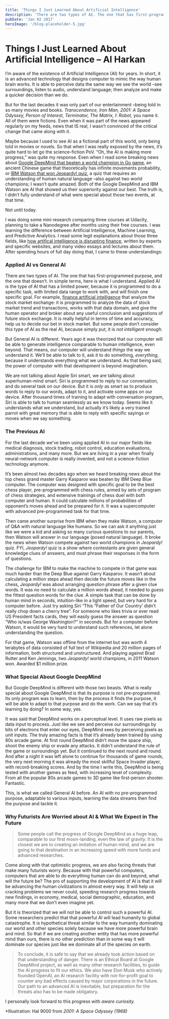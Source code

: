 ```yaml
---
title: 'Things I Just Learned About Artificial Intelligence'
description: 'There are two types of AI. The one that has first-programmed purpose, and the one that doesn’t. In simple terms, here is what I understand.'
pubDate: 'Jan 02 2017'
heroImage: '/blog-placeholder-5.jpg'
---
```


# Things I Just Learned About Artificial Intelligence – Al Harkan
I’m aware of the existence of Artificial Intelligence (AI) for years. In short, it is an advanced technology that designs computer to mimic the way human brain works. It is able to perceive data the same way we see the world –see surroundings, listen to audio, understand language; then analyze and make a quicker decision than we do.

But for the last decades it was only part of our entertainment –being told in so many movies and books. _Transcendence, Iron Man, 2001: A Space Odyssey, Person of Interest, Terminator, The Matrix, I: Robot,_ you name it. All of them were fictions. Even when it was part of the news appeared regularly on my feeds, news that IS real, I wasn’t convinced of the critical change that came along with it.

Maybe because I used to see AI as a fictional part of this world, only being told in movies or novels. So that when I was really exposed by the news, it’s quite hard to let go the science-fiction PoV. “Oh, the AI is making more progress,” was quite my response. Even when I read some breaking news about [Google DeepMind that beaten a world champion in Go game](https://en.m.wikipedia.org/wiki/DeepMind), an ancient Chinese game that theoretically has infinite movements probability, or [IBM Watson that won Jeopardy! quiz](https://en.m.wikipedia.org/wiki/Watson_\(computer\)), a quiz that requires an understanding of human natural language –also against two world champions; I wasn’t quite amazed. Both of the Google DeepMind and IBM Watson are AI that showed us their superiority against our best. The truth is, I didn’t fully understand of what were special about those two events, at that time.

Not until today.

I was doing some mini research comparing three courses at Udacity, planning to take a Nanodegree after months using their free courses. I was learning the difference between Artificial Intelligence, Machine Learning, and Predictive Analytics. I read some legit explanations about those three fields, like [how artifical intelligence is disrupting finance](https://www.toptal.com/finance/market-research-analysts/artificial-intelligence-in-finance), written by experts and specific websites, and many video essays and lectures about them. After spending hours of full day doing that, I came to these understandings:

### **Applied AI vs General AI**

There are two types of AI. The one that has first-programmed purpose, and the one that doesn’t. In simple terms, here is what I understand. Applied AI is the type of AI that has a limited power, because it is programmed to do a specific task, with limited data range to work with, and will finish one specific goal. For example, [finance artificial intelligence](https://www.toptal.com/finance/market-research-analysts/artificial-intelligence-in-finance) that analyze the stock market exchange: it is programmed to analyze the data of stock market trend and transactions, works with that data domain, and give the human operator and broker about any useful conclusion and suggestions of future stock exchange. It is really helpful in terms of time and accuracy, help us to decide our bet in stock market. But some people don’t consider this type of AI as the real AI, because simply put, it is _not intelligent enough._

But General AI is different. Years ago it was theorized that our computer will be able to generate intelligence comparable to human intelligence, even beyond. That means, our computer will understand _things_ the way we understand it. We’ll be able to talk to it, ask it to do something, _everything,_ because it understands everything what we understand. As that being said, the power of computer with that development is beyond imagination.

We are not talking about Apple Siri smart, we are talking about superhuman-mind smart. Siri is programmed to reply to our conversation, and do several task on our device. But it is _only_ as smart as to produce words to reply to our words, adapt to it, and activate some apps on our device. After thousand times of training to adapt with conversation program, Siri is able to talk to human seamlessly as we know today. Seems like it understands what we understand, but actually it’s likely a very trained parrot with great memory that is able to reply with specific sayings or moves when we say something.

### **The Previous AI**

For the last decade we’ve been using applied AI in our major fields like medical diagnosis, stock trading, robot control, education evaluations, administrations, and many more. But we are living in a year when finally neural-network computer is really invented, and not a science-fiction technology anymore.

It’s been almost two decades ago when we heard breaking news about the top chess grand master Garry Kasparov was beaten by IBM Deep Blue computer. The computer was designed with specific goal to be the best chess player, pre-programmed with chess rules, armed by sets of program of chess strategies, and extensive trainings of chess duel with both computer and human. It could calculate millions of probabilities of opponent’s moves ahead and be prepared for it. It was a supercomputer with advanced pre-programmed task for that time.

Then came another surprise from IBM when they make Watson, a computer of Q&A with natural language like humans. So we can ask it anything just like we were a kid and asking so many curious questions to our parents, then Watson will answer in our language (posed natural language). It broke the news when Watson compete against two world champions in _Jeopardy!_ quiz. FYI, _Jeopardy!_ quiz is a show where contestants are given general knowledge clues of answers, and must phrase their responses in the form of questions.

The challenge for IBM to make the machine to compete in that game was much harder than the Deep Blue against Garry Kasparov. It wasn’t about calculating a million steps ahead then decide the future moves like in the chess, _Jeopardy!_ was about arranging question phrase after a given clue words. It was no need to calculate a million words ahead, it needed to _guess_ the fittest question words for the clue. A simple task that can be done by human mind in seconds, intuition-like in a light speed, but very hard for a computer before. Just try asking Siri “This “Father of Our Country’ didn’t really chop down a cherry tree”. For someone who likes trivia or ever read US President facts cards, they will easily guess the answer as question “Who is/was George Washington?” in seconds. But for a computer before Watson, it would be very hard to understand such references, let alone understanding the question.

For that game, Watson was offline from the internet but was worth 4 terabytes of data consisted of full text of Wikipedia and 20 million pages of information, both structured and unstructured. And playing against Brad Rutter and Ken Jennings, two _Jeopardy!_ world champions, in 2011 Watson won. Awarded $1 million prize.

### **What Special About Google DeepMind**

But Google DeepMind is different with those two beasts. What is really special about Google DeepMind is that its purpose is not pre-programmed. Its only program was to learn, then by the process it finds the purpose, it will be able to adapt to that purpose and do the work. Can we say that it’s learning by doing? In some way, yes.

It was said that DeepMind works on a perceptual level. It uses raw pixels as data input to process. Just like we see and perceive our surroundings by bits of electrons that enter our eyes, DeepMind sees by perceiving pixels as unit inputs. The truly amazing facts is that it’s already been trained by using 80s arcade game. At first round DeepMind didn’t move the space ship, shoot the enemy ship or evade any attacks. It didn’t understand the rule of the game or surroundings yet. But it continued to the next round and round. And after a night it was left alone to continue for thousands of game rounds, the very next morning it was already the most skillful Space Invader player, with record-breaking scores. And by the time I write this, DeepMind is being tested with another games as feed, with increasing level of complexity. From all the popular 80s arcade games to 3D game like first-person shooter. Fantastic.

This, is what we called General AI before. An AI with no pre-programmed purpose, adaptable to various inputs, learning the data streams then find the purpose and tackle it.

### **Why Futurists Are Worried about AI & What We Expect in The Future**

> Some people call the progress of Google DeepMind as a huge leap, comparable to our first moon-landing, even the law of gravity. It is the closest we are to creating an imitation of human mind, and we are going to that destination in an increasing speed with more funds and advanced researches.

Come along with that optimistic progress, we are also facing threats that make many futurists worry. Because with that powerful computers, computers that are able to do everything human can do and beyond, what will the future be? The pro of supporting the development of AI is that it will be advancing the human civilizations in almost every way. It will help us cracking problems we never could, speeding research progress towards new findings, in economy, medical, social demographic, education, and many more that we don’t even imagine yet.

But it is theorized that we will not be able to control such a powerful AI. Some researchers predict that that powerful AI will lead humanity to global catastrophe. It is hypothetical threat similar to the way humanity dominating our world and other species solely because we have more powerful brain and mind. So that if we are creating another entity that has more powerful mind than ours, there is no other prediction than in some way it will dominate our species just like we dominate all of the species on earth.

> To conclude, it is safe to say that we already took action based on that understanding of danger. There is an Ethical Board at Google DeepMind project, as well as many other research facilities, to guide the AI progress to fit our ethics. We also have Elon Musk who actively founded OpenAI, an AI research facility with not-for-profit goal to counter any bad effects caused by major corporations in the future. Our path to an advanced AI is inevitable, but preparation for the threats also has to be made obligatory.

I personally look forward to this progress with _aware curiosity._

\*Illustration: Hal 9000 from _2001: A Space Odyssey (1968)_